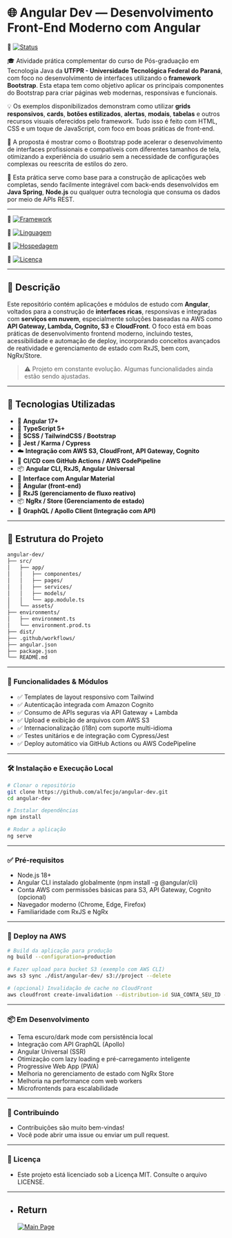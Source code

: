 # 🌐 Angular Dev — Desenvolvimento Front-End Moderno com Angular

🔗 [![Status](https://img.shields.io/badge/Bootstrap-Responsive-yellow?style=for-the-badge)](./bootstrap-5.3.2-examples)

<p> 🎓 Atividade prática complementar do curso de Pós-graduação em Tecnologia Java da <strong>UTFPR - Universidade Tecnológica Federal do Paraná</strong>, com foco no desenvolvimento de interfaces utilizando o <strong>framework Bootstrap</strong>. Esta etapa tem como objetivo aplicar os principais componentes do Bootstrap para criar páginas web modernas, responsivas e funcionais. </p> <p> 💡 Os exemplos disponibilizados demonstram como utilizar <strong>grids responsivos</strong>, <strong>cards</strong>, <strong>botões estilizados</strong>, <strong>alertas</strong>, <strong>modais</strong>, <strong>tabelas</strong> e outros recursos visuais oferecidos pelo framework. Tudo isso é feito com HTML, CSS e um toque de JavaScript, com foco em boas práticas de front-end. </p> <p> 📱 A proposta é mostrar como o Bootstrap pode acelerar o desenvolvimento de interfaces profissionais e compatíveis com diferentes tamanhos de tela, otimizando a experiência do usuário sem a necessidade de configurações complexas ou reescrita de estilos do zero. </p> <p> 🚀 Esta prática serve como base para a construção de aplicações web completas, sendo facilmente integrável com back-ends desenvolvidos em <strong>Java Spring</strong>, <strong>Node.js</strong> ou qualquer outra tecnologia que consuma os dados por meio de APIs REST. </p>

---

🔗 [![Framework](https://img.shields.io/badge/Framework-Angular-DD0031?style=for-the-badge&logo=angular&logoColor=white)](https://angular.io/)

🔗 [![Linguagem](https://img.shields.io/badge/Linguagem-TypeScript-blue?style=for-the-badge)](https://www.typescriptlang.org/)

🔗 [![Hospedagem](https://img.shields.io/badge/Deploy-AWS_S3_&_CloudFront-orange?style=for-the-badge)](https://aws.amazon.com/cloudfront/)

🔗 [![Licença](https://img.shields.io/badge/Licença-MIT-green?style=for-the-badge)](LICENSE)

---

## 📌 Descrição

Este repositório contém aplicações e módulos de estudo com **Angular**, voltados para a construção de **interfaces ricas**, responsivas e integradas com **serviços em nuvem**, especialmente soluções baseadas na AWS como **API Gateway, Lambda, Cognito, S3** e **CloudFront**. O foco está em boas práticas de desenvolvimento frontend moderno, incluindo testes, acessibilidade e automação de deploy, incorporando conceitos avançados de reatividade e gerenciamento de estado com RxJS, bem com, NgRx/Store.

> ⚠️ Projeto em constante evolução. Algumas funcionalidades ainda estão sendo ajustadas.

---

## 🚀 Tecnologias Utilizadas

- 🔺 **Angular 17+**
- 💬 **TypeScript 5+**
- 🎨 **SCSS / TailwindCSS / Bootstrap**
- 🧪 **Jest / Karma / Cypress**
- ☁️ **Integração com AWS S3, CloudFront, API Gateway, Cognito**
- 🚀 **CI/CD com GitHub Actions / AWS CodePipeline**
- 📦 **Angular CLI, RxJS, Angular Universal**
- 🧱 **Interface com Angular Material**
- 🧱 **Angular (front-end)**
- 🔄 **RxJS (gerenciamento de fluxo reativo)**
- 📦 **NgRx / Store (Gerenciamento de estado)**
- 🔗 **GraphQL / Apollo Client (Integração com API)**

---

## 📁 Estrutura do Projeto

```bash
angular-dev/
├── src/
│   ├── app/
│   │   ├── componentes/
│   │   ├── pages/
│   │   ├── services/
│   │   ├── models/
│   │   └── app.module.ts
│   └── assets/
├── environments/
│   ├── environment.ts
│   └── environment.prod.ts
├── dist/
├── .github/workflows/
├── angular.json
├── package.json
└── README.md
```

---

### 🧪 Funcionalidades & Módulos
- ✅ Templates de layout responsivo com Tailwind
- ✅ Autenticação integrada com Amazon Cognito
- ✅ Consumo de APIs seguras via API Gateway + Lambda
- ✅ Upload e exibição de arquivos com AWS S3
- ✅ Internacionalização (i18n) com suporte multi-idioma
- ✅ Testes unitários e de integração com Cypress/Jest
- ✅ Deploy automático via GitHub Actions ou AWS CodePipeline

---

### 🛠️ Instalação e Execução Local

```bash
# Clonar o repositório
git clone https://github.com/alfecjo/angular-dev.git
cd angular-dev

# Instalar dependências
npm install

# Rodar a aplicação
ng serve

```

---

### ✅ Pré-requisitos
- Node.js 18+
- Angular CLI instalado globalmente (npm install -g @angular/cli)
- Conta AWS com permissões básicas para S3, API Gateway, Cognito (opcional)
- Navegador moderno (Chrome, Edge, Firefox)
- Familiaridade com RxJS e NgRx

---

### 🚀 Deploy na AWS

```bash
# Build da aplicação para produção
ng build --configuration=production

# Fazer upload para bucket S3 (exemplo com AWS CLI)
aws s3 sync ./dist/angular-dev/ s3://project --delete

# (opcional) Invalidação de cache no CloudFront
aws cloudfront create-invalidation --distribution-id SUA_CONTA_SEU_ID --paths "/*"

```

---

### 📦 Em Desenvolvimento
 - Tema escuro/dark mode com persistência local
 - Integração com API GraphQL (Apollo)
 - Angular Universal (SSR)
 - Otimização com lazy loading e pré-carregamento inteligente
 - Progressive Web App (PWA)
 - Melhoria no gerenciamento de estado com NgRx Store
 - Melhoria na performance com web workers
 - Microfrontends para escalabilidade

---

### 🤝 Contribuindo
- Contribuições são muito bem-vindas!
- Você pode abrir uma issue ou enviar um pull request.

---

### 📄 Licença
- Este projeto está licenciado sob a Licença MIT. Consulte o arquivo LICENSE.

---

- ## Return
  [![Main Page](https://img.shields.io/badge/Main-Page?style=for-the-badge&logo=github&logoColor=white)](https://github.com/alfecjo)
